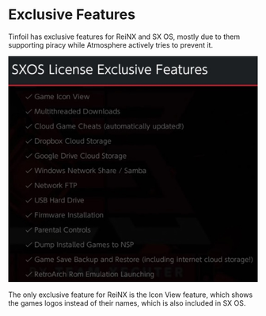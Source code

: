 # Exclusive Features

Tinfoil has exclusive features for ReiNX and SX OS, mostly due to them supporting piracy while Atmosphere actively tries to prevent it. 

![Image that shows the features in Tinfoil that are exclusive to SX](.gitbook/assets/license_features.png)

The only exclusive feature for ReiNX is the Icon View feature, which shows the games logos instead of their names, which is also included in SX OS.

